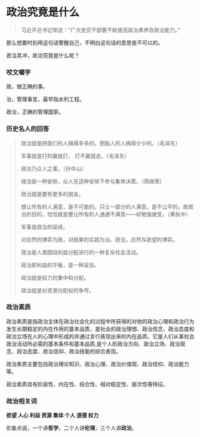 # 政治究竟是什么


> 习近平总书记常说：“广大党员干部要不断提高政治素养及政治能力。”

那么想要时刻用这句话警醒自己，不明白这句话的意思是不可以的。

首当其冲，政治究竟是什么呢？

### 咬文嚼字

政，做正确的事。

治，管理事宜，最早指水利工程。

政治，正确的管理国家。

### 历史名人的回答

> 政治就是把我们的人搞得多多的，把敌人的人搞得少少的。（毛泽东）
>
> 军事就是打的赢就打， 打不赢就走。（毛泽东）
>
> 政治乃众人之事。（孙中山）
>
> 政治是一种安排，众人在这种安排下参与集体决策。（燕继荣）
>
> 政治就是要有更多的朋友。
>
> 想让所有的人满意，是不可能的。只让一部分的人满意，是不公平的。故政治的目的，恰恰就是要让所有的人通通不满意——却勉强接受。（黄执中）
>
> 军事是政治的延续。
>
> 对应然的博弈为政，对结果的实践为治。政治，应然与欲望的博弈。
>
> 政治是人类围绕利益分配进行的一种复杂社会活动。
>
> 政治即利益的平衡，是一种妥协。
>
> 政治就是权力的集中和分配。
>
> 政治就是对资源分配权的争夺。

### 政治素质

政治素质是指政治主体在政治社会化的过程中所获得的对他的政治心理和政治行为发生长期稳定的内在作用的基本品质，是社会的政治理想、政治信念、政治态度和政治立场在人的心理中形成的并通过言行表现出来的内在品质。它是人们从事社会政治活动所必需的基本条件和基本品质,是个人的政治方向、政治立场、政治观念、政治态度、政治信仰、政治技能的综合表现。

政治素质主要包括政治理论知识、政治心理、政治价值观、政治信仰、政治能力等。

政治素质具有阶级性、内在性、综合性、相对稳定性、层次性等特征。

### 政治相关词

**欲望 人心 利益 资源 集体 个人 道德 权力**

形象点说，一个讲**哲学**，二个人讲**伦理**，三个人讲**政治**。



